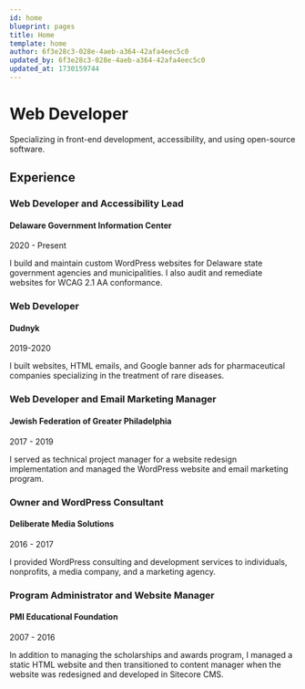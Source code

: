 ```yaml
---
id: home
blueprint: pages
title: Home
template: home
author: 6f3e28c3-028e-4aeb-a364-42afa4eec5c0
updated_by: 6f3e28c3-028e-4aeb-a364-42afa4eec5c0
updated_at: 1730159744
---
```

# Web Developer

Specializing in front-end development, accessibility, and using open-source software.

## Experience

### Web Developer and Accessibility Lead

#### Delaware Government Information Center

2020 - Present

I build and maintain custom WordPress websites for Delaware state government agencies and municipalities. I also audit and remediate websites for WCAG 2.1 AA conformance.

### Web Developer

#### Dudnyk

2019-2020

I built websites, HTML emails, and Google banner ads for pharmaceutical companies specializing in the treatment of rare diseases.

### Web Developer and Email Marketing Manager

#### Jewish Federation of Greater Philadelphia

2017 - 2019

I served as technical project manager for a website redesign implementation and managed the WordPress website and email marketing program.

### Owner and WordPress Consultant

#### Deliberate Media Solutions

2016 - 2017

I provided WordPress consulting and development services to individuals, nonprofits, a media company, and a marketing agency.

### Program Administrator and Website Manager

#### PMI Educational Foundation

2007 - 2016

In addition to managing the scholarships and awards program, I managed a static HTML website and then transitioned to content manager when the website was redesigned and developed in Sitecore CMS.